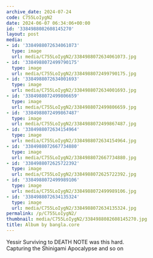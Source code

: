 ```yaml
---
archive_date: 2024-07-24
code: C755LoIygN2
date: 2024-06-07 06:34:06+00:00
id: '3384988082608145270'
layout: post
media:
- id: '3384988072634061073'
  type: image
  url: media/C755LoIygN2/3384988072634061073.jpg
- id: '3384988072499790175'
  type: image
  url: media/C755LoIygN2/3384988072499790175.jpg
- id: '3384988072634001693'
  type: image
  url: media/C755LoIygN2/3384988072634001693.jpg
- id: '3384988072499806659'
  type: image
  url: media/C755LoIygN2/3384988072499806659.jpg
- id: '3384988072499867487'
  type: image
  url: media/C755LoIygN2/3384988072499867487.jpg
- id: '3384988072634154964'
  type: image
  url: media/C755LoIygN2/3384988072634154964.jpg
- id: '3384988072667734880'
  type: image
  url: media/C755LoIygN2/3384988072667734880.jpg
- id: '3384988072625722392'
  type: image
  url: media/C755LoIygN2/3384988072625722392.jpg
- id: '3384988072499989106'
  type: image
  url: media/C755LoIygN2/3384988072499989106.jpg
- id: '3384988072634135324'
  type: image
  url: media/C755LoIygN2/3384988072634135324.jpg
permalink: /p/C755LoIygN2/
thumbnail: media/C755LoIygN2/3384988082608145270.jpg
title: Album by bangla.core
---
```


Yessir Surviving to DEATH NOTE was this hard.  
Capturing the Shinigami Apocalypse and so on